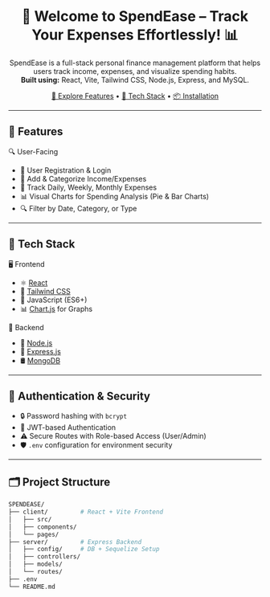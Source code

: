 <h1 align="center">
  💸 Welcome to SpendEase – Track Your Expenses Effortlessly! 📊
</h1>

<p align="center">
  SpendEase is a full-stack personal finance management platform that helps users track income, expenses, and visualize spending habits. <br/>
  <strong>Built using:</strong> React, Vite, Tailwind CSS, Node.js, Express, and MySQL.
</p>

<p align="center">
  <a href="#features">🚀 Explore Features</a> • 
  <a href="#tech-stack">🧰 Tech Stack</a> • 
  <a href="#installation">📦 Installation</a>
</p>

---

## 🚀 Features

 🔍 User-Facing
- 👤 User Registration & Login
- 💸 Add & Categorize Income/Expenses
- 📅 Track Daily, Weekly, Monthly Expenses
- 📊 Visual Charts for Spending Analysis (Pie & Bar Charts)
- 🔍 Filter by Date, Category, or Type

---

## 🧰 Tech Stack

 🖥️ Frontend
- ⚛️ [React](https://reactjs.org/)
- 🎨 [Tailwind CSS](https://tailwindcss.com/)
- 📜 JavaScript (ES6+)
- 📊 [Chart.js](https://www.chartjs.org/) for Graphs

 🔧 Backend
- 🧩 [Node.js](https://nodejs.org/)
- 🚂 [Express.js](https://expressjs.com/)
- 🛢️ [MongoDB](https://www.mongodb.com)
---

## 🔐 Authentication & Security

- 🔒 Password hashing with `bcrypt`
- 🔑 JWT-based Authentication
- ⚠️ Secure Routes with Role-based Access (User/Admin)
- 🛡️ `.env` configuration for environment security

---

## 🗂️ Project Structure

```bash
SPENDEASE/
├── client/         # React + Vite Frontend
│   ├── src/
│   ├── components/
│   └── pages/
├── server/         # Express Backend
│   ├── config/     # DB + Sequelize Setup
│   ├── controllers/
│   ├── models/
│   └── routes/
├── .env
└── README.md
